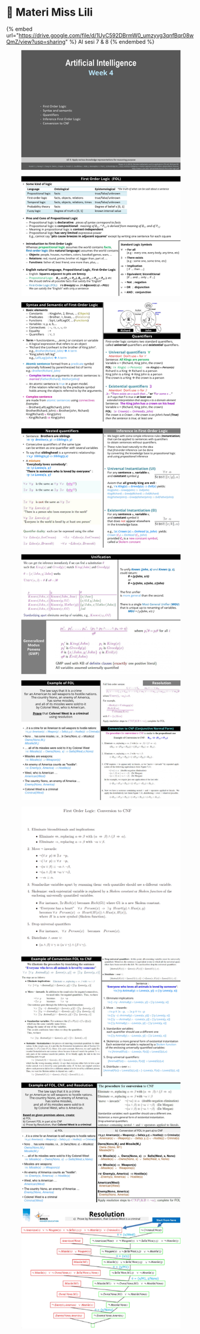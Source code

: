 # 👩 Materi Miss Lili

{% embed url="https://drive.google.com/file/d/1UyC592DBrmW0_umzyvg3qnfBqr08wQmZ/view?usp=sharing" %}
AI sesi 7 & 8
{% endembed %}

<figure><img src=".gitbook/assets/03. AI sesi 7 &#x26; 8_page-0001.jpg" alt=""><figcaption></figcaption></figure>

<figure><img src=".gitbook/assets/03. AI sesi 7 &#x26; 8_page-0002.jpg" alt=""><figcaption></figcaption></figure>

<figure><img src=".gitbook/assets/03. AI sesi 7 &#x26; 8_page-0003.jpg" alt=""><figcaption></figcaption></figure>

<figure><img src=".gitbook/assets/03. AI sesi 7 &#x26; 8_page-0004.jpg" alt=""><figcaption></figcaption></figure>

<figure><img src=".gitbook/assets/03. AI sesi 7 &#x26; 8_page-0005.jpg" alt=""><figcaption></figcaption></figure>

<figure><img src=".gitbook/assets/03. AI sesi 7 &#x26; 8_page-0006.jpg" alt=""><figcaption></figcaption></figure>

<figure><img src=".gitbook/assets/image (8).png" alt=""><figcaption></figcaption></figure>

<figure><img src=".gitbook/assets/03. AI sesi 7 &#x26; 8_page-0007.jpg" alt=""><figcaption></figcaption></figure>

<figure><img src=".gitbook/assets/03. AI sesi 7 &#x26; 8_page-0008.jpg" alt=""><figcaption></figcaption></figure>

<figure><img src=".gitbook/assets/03. AI sesi 7 &#x26; 8_page-0009.jpg" alt=""><figcaption></figcaption></figure>
